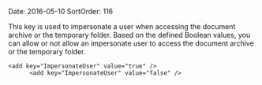 Date: 2016-05-10
SortOrder: 116

This key is used to impersonate a user when accessing the document archive or the temporary folder. Based on the defined Boolean values, you can allow or not allow an impersonate user to access the document archive or the temporary folder.

```
<add key="ImpersonateUser" value="true" />
      <add key="ImpersonateUser" value="false" />

 
```

